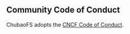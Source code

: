 ## Community Code of Conduct
ChubaoFS adopts the [CNCF Code of Conduct](https://github.com/cncf/foundation/blob/master/code-of-conduct.md).
